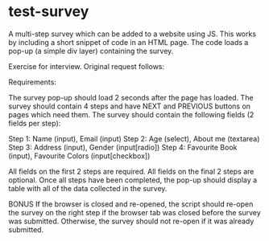 # test-survey
A multi-step survey which can be added to a website using JS. This works by including a short snippet of code in an HTML page. The code loads a pop-up (a simple div layer) containing the survey.

Exercise for interview. Original request follows:

Requirements:

The survey pop-up should load 2 seconds after the page has loaded.
The survey should contain 4 steps and have NEXT and PREVIOUS buttons on pages which need them.
The survey should contain the following fields (2 fields per step):

Step 1: Name (input), Email (input)
Step 2: Age (select), About me (textarea)
Step 3: Address (input), Gender (input[radio])
Step 4: Favourite Book (input), Favourite Colors (input[checkbox])

All fields on the first 2 steps are required. All fields on the final 2 steps are optional.
Once all steps have been completed, the pop-up should display a table with all of the data collected in the survey.

BONUS If the browser is closed and re-opened, the script should re-open the survey on the right step if the browser tab was closed before the survey was submitted. Otherwise, the survey should not re-open if it was already submitted.
